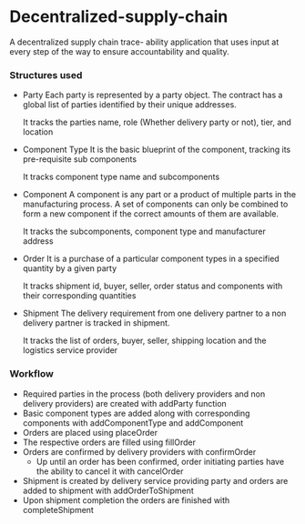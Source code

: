 # Decentralized-supply-chain
A decentralized supply chain trace- ability application that uses input at every step of the way to ensure accountability and quality.


### Structures used
* Party
	Each party is represented by a party object. The contract has a global list of parties identified by their unique addresses.

	It tracks the parties name, role (Whether delivery party or not), tier, and location

* Component Type
	It is the basic blueprint of the component, tracking its pre-requisite sub components

	It tracks component type name and subcomponents  

* Component
	A component is any part or a product of multiple parts in the manufacturing process. A set of components can only be combined to form a new component if the correct amounts of them are available.

	It tracks the subcomponents, component type and manufacturer address

* Order
	It is a purchase of a particular component types in a specified quantity by a given party

	It tracks shipment id, buyer, seller, order status and components with their corresponding quantities

* Shipment
	The delivery requirement from one delivery partner to a non delivery partner is tracked in shipment.

	It tracks the list of orders, buyer, seller, shipping location and the logistics service provider

### Workflow
* Required parties in the process (both delivery providers and non delivery providers) are created with addParty function
* Basic component types are added along with corresponding components with addComponentType and addComponent
* Orders are placed using placeOrder
* The respective orders are filled using fillOrder
* Orders are confirmed by delivery providers with confirmOrder
	* Up until an order has been confirmed, order initiating parties have the ability to cancel it with cancelOrder
* Shipment is created by delivery service providing party and orders are added to shipment with addOrderToShipment
* Upon shipment completion the orders are finished with completeShipment

